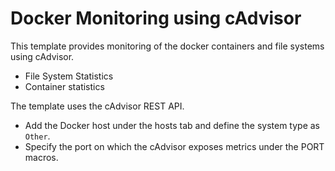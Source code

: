 Docker Monitoring using cAdvisor
================================

This template provides monitoring of the docker containers and file systems using cAdvisor.

* File System Statistics
* Container statistics

The template uses the cAdvisor REST API.

* Add the Docker host under the hosts tab and define the system type as `Other`.
* Specify the port on which the cAdvisor exposes metrics under the PORT macros.
